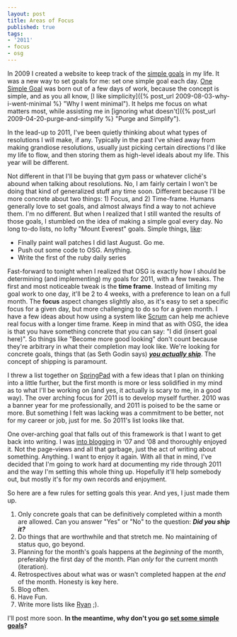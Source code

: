 ```yaml
---
layout: post
title: Areas of Focus
published: true
tags:
- '2011'
- focus
- osg
---
```

In 2009 I created a website to keep track of the [simple goals](http://www.onesimplegoal.com "One Simple Goal") in my life. It was a new way to set goals for me: set one simple goal each day. [One Simple Goal](http://www.onesimplegoal.com "One Simple Goal") was born out of a few days of work, because the concept is simple, and as you all know, [I like simplicity]({% post_url 2009-08-03-why-i-went-minimal %} "Why I went minimal"). It helps me focus on what matters most, while assisting me in [ignoring what doesn't]({% post_url 2009-04-20-purge-and-simplify %} "Purge and Simplify").

In the lead-up to 2011, I've been quietly thinking about what types of resolutions I will make, if any. Typically in the past I've shied away from making grandiose resolutions, usually just picking certain directions I'd like my life to flow, and then storing them as high-level ideals about my life. This year will be different.

Not different in that I'll be buying that gym pass or whatever cliché's abound when talking about resolutions. No, I am fairly certain I won't be doing that kind of generalized stuff any time soon. Different because I'll be more concrete about two things: 1) Focus, and 2) Time-frame. Humans generally love to set goals, and almost always find a way to not achieve them. I'm no different. But when I realized that I still wanted the results of those goals, I stumbled on the idea of making a simple goal every day. No long to-do lists, no lofty "Mount Everest" goals. Simple things, [like](http://onesimplegoal.com/localshred):

- Finally paint wall patches I did last August. Go me.
- Push out some code to OSG. Anything.
- Write the first of the ruby daily series

Fast-forward to tonight when I realized that OSG is exactly how I should be determining (and implementing) my goals for 2011, with a few tweaks. The first and most noticeable tweak is the **time frame**. Instead of limiting my goal work to one day, it'll be 2 to 4 weeks, with a preference to lean on a full month. The **focus** aspect changes slightly also, as it's easy to set a specific focus for a given day, but more challenging to do so for a given month. I have a few ideas about how using a system like [Scrum](http://en.wikipedia.org/wiki/Scrum_(development) "Scrum project management") can help me achieve real focus with a longer time frame. Keep in mind that as with OSG, the idea is that you have something concrete that you can say: "I did (insert goal here)". So things like "Become more good looking" don't count because they're arbitrary in what their completion may look like. We're looking for concrete goals, things that (as Seth Godin says) [**_you actually ship_**](http://sethgodin.typepad.com/seths_blog/2010/06/fear-of-shipping.html "Seth Godin, Fear of shipping"). The concept of shipping is paramount.

I threw a list together on [SpringPad](http://www.springpadit.com "My SpringPad (localshred)") with a few ideas that I plan on thinking into a little further, but the first month is more or less solidified in my mind as to what I'll be working on (and yes, it actually is scary to me, in a good way). The over arching focus for 2011 is to develop myself further. 2010 was a banner year for me professionally, and 2011 is poised to be the same or more. But something I felt was lacking was a commitment to be better, not for my career or job, just for me. So 2011's list looks like that.

One over-arching goal that falls out of this framework is that I want to get back into writing. I was [into blogging](http://bjneilsen.wordpress.com "My old blog") in ‘07 and ‘08 and thoroughly enjoyed it. Not the page-views and all that garbage, just the act of writing about something. Anything. I want to enjoy it again. With all that in mind, I've decided that I'm going to work hard at documenting my ride through 2011 and the way I'm setting this whole thing up. Hopefully it'll help somebody out, but mostly it's for my own records and enjoyment.

So here are a few rules for setting goals this year. And yes, I just made them up.

1. Only concrete goals that can be definitively completed within a month are allowed. Can you answer "Yes" or "No" to the question: **_Did you ship it?_**
2. Do things that are worthwhile and that stretch me. No maintaining of status quo, go beyond.
3. Planning for the month's goals happens at the _beginning_ of the month, preferably the first day of the month. Plan _only_ for the current month (iteration).
4. Retrospectives about what was or wasn't completed happen at the _end_ of the month. Honesty is key here.
5. Blog often.
6. Have Fun.
7. Write more lists like [Ryan](http://ryanbyrd.net "RyanByrd.net") ;).

I'll post more soon. **In the meantime, why don't you go [set some simple goals](http://www.onesimplegoal.com "One Simple Goal")?**

